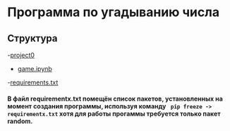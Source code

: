 # Программа по угадыванию числа
## Структура
-[project0](https://github.com/MikhailKuzm/mipt/tree/main/project0)
* [game.ipynb](https://github.com/MikhailKuzm/mipt/blob/main/project0/game.ipynb) 

-[requirements.txt](https://github.com/MikhailKuzm/mipt/blob/main/project0/requirements.txt)

#### В файл requirementx.txt помещён список пакетов, установленных на момент создания программы, используя команду ``` pip freeze -> requirementx.txt``` хотя для работы прогаммы требуется только пакет random.